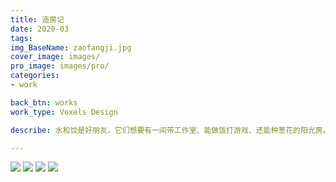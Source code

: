```yaml
---
title: 造房记
date: 2020-03
tags:
img_BaseName: zaofangji.jpg
cover_image: images/
pro_image: images/pro/
categories: 
- work

back_btn: works
work_type: Voxels Design

describe: 水和饺是好朋友，它们想要有一间带工作室、能做饭打游戏、还能种葱花的阳光房。

---
```


![](https://waterpatch.oss-cn-guangzhou.aliyuncs.com/2020zaofangji/00.gif)
![](https://waterpatch.oss-cn-guangzhou.aliyuncs.com/2020zaofangji/02.jpg)
![](https://waterpatch.oss-cn-guangzhou.aliyuncs.com/2020zaofangji/03.jpg)
![](https://waterpatch.oss-cn-guangzhou.aliyuncs.com/2020zaofangji/04.jpg)
